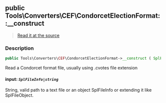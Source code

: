 ## public Tools\Converters\CEF\CondorcetElectionFormat::__construct

> [Read it at the source](https://github.com/julien-boudry/Condorcet/blob/master/src/Tools/Converters/CEF/CondorcetElectionFormat.php#L125)

### Description    

```php
public Tools\Converters\CEF\CondorcetElectionFormat->__construct ( SplFileInfo|string $input )
```

Read a Condorcet format file, usually using .cvotes file extension
    

#### **input:** *`SplFileInfo|string`*   
String, valid path to a text file or an object SplFileInfo or extending it like SplFileObject.    
